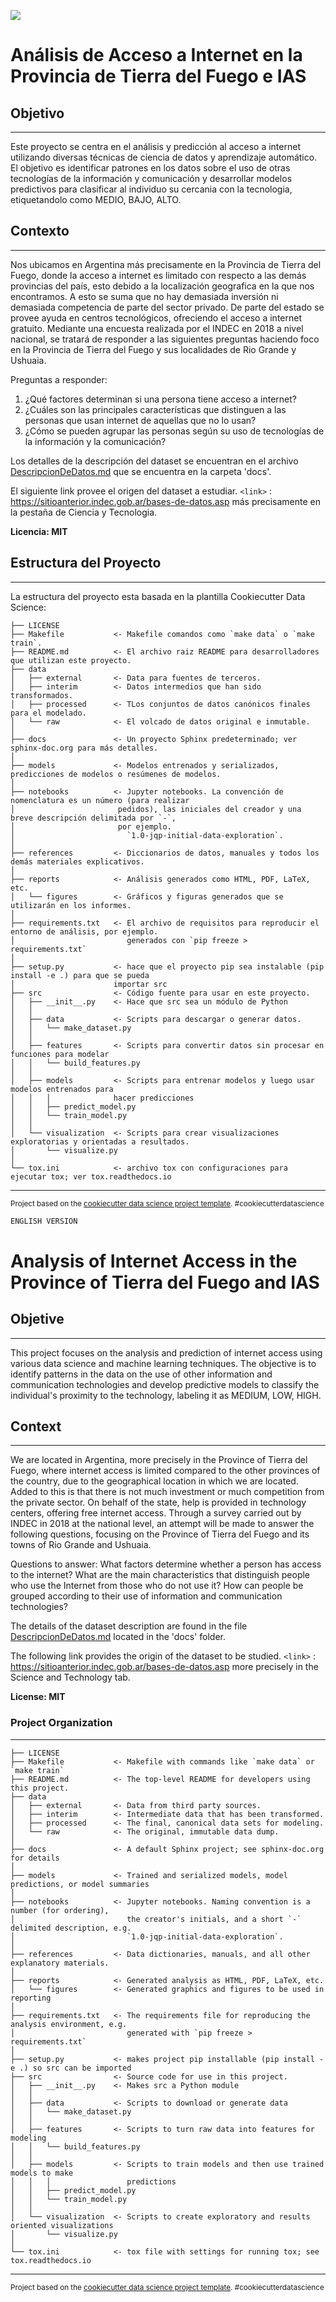 ![](https://github.com/ziodoxe/acceso_a_internet/blob/main/reports/figures/banner_politecnico_malvinas.jpg)

# Análisis de Acceso a Internet en la Provincia de Tierra del Fuego e IAS

## Objetivo
-------------

Este proyecto se centra en el análisis y predicción al acceso a internet utilizando diversas técnicas de ciencia de datos y aprendizaje automático. El objetivo es identificar patrones en los datos sobre el uso de otras tecnologías de la información y comunicación y desarrollar modelos predictivos para clasificar al individuo su cercania con la tecnologia, etiquetandolo como MEDIO, BAJO, ALTO.


## Contexto
-------------

Nos ubicamos en Argentina más precisamente en la Provincia de Tierra del Fuego, donde la acceso a internet es limitado con respecto a las demás provincias del país, esto debido a la localización geografica en la que nos encontramos. A esto se suma que no hay demasiada inversión ni demasiada competencia de parte del sector privado. De parte del estado se provee ayuda en centros tecnológicos, ofreciendo el acceso a internet gratuito.
Mediante una encuesta realizada por el INDEC en 2018 a nivel nacional, se tratará de responder a las siguientes preguntas haciendo foco en la Provincia de Tierra del Fuego y sus localidades de Rio Grande y Ushuaia.

Preguntas a responder:
1) ¿Qué factores determinan si una persona tiene acceso a internet?
2) ¿Cuáles son las principales características que distinguen a las personas que usan internet de aquellas que no lo usan?
3) ¿Cómo se pueden agrupar las personas según su uso de tecnologías de la información y la comunicación?


Los detalles de la descripción del dataset se encuentran en el archivo [DescripcionDeDatos.md](https://github.com/ziodoxe/acceso_a_internet/blob/main/docs/DescripcionDeDatos.md) que se encuentra en la carpeta 'docs'.

El siguiente link provee el origen del dataset a estudiar.
`<link>` : <https://sitioanterior.indec.gob.ar/bases-de-datos.asp> más precisamente en la pestaña de Ciencia y Tecnologia.

**Licencia: MIT**

## Estructura del Proyecto
-------------

La estructura del proyecto esta basada en la plantilla Cookiecutter Data Science:



    ├── LICENSE
    ├── Makefile           <- Makefile comandos como `make data` o `make train`.
    ├── README.md          <- El archivo raiz README para desarrolladores que utilizan este proyecto.
    ├── data
    │   ├── external       <- Data para fuentes de terceros.
    │   ├── interim        <- Datos intermedios que han sido transformados.
    │   ├── processed      <- TLos conjuntos de datos canónicos finales para el modelado.
    │   └── raw            <- El volcado de datos original e inmutable.
    │
    ├── docs               <- Un proyecto Sphinx predeterminado; ver sphinx-doc.org para más detalles.
    │
    ├── models             <- Modelos entrenados y serializados, predicciones de modelos o resúmenes de modelos.
    │
    ├── notebooks          <- Jupyter notebooks. La convención de nomenclatura es un número (para realizar 
    │                       pedidos), las iniciales del creador y una breve descripción delimitada por `-`, 
    │                       por ejemplo.
    │                         `1.0-jqp-initial-data-exploration`.
    │
    ├── references         <- Diccionarios de datos, manuales y todos los demás materiales explicativos.
    │
    ├── reports            <- Análisis generados como HTML, PDF, LaTeX, etc.
    │   └── figures        <- Gráficos y figuras generados que se utilizarán en los informes.
    │
    ├── requirements.txt   <- El archivo de requisitos para reproducir el entorno de análisis, por ejemplo.
    │                         generados con `pip freeze > requirements.txt`
    │
    ├── setup.py           <- hace que el proyecto pip sea instalable (pip install -e .) para que se pueda 
    │                      importar src
    ├── src                <- Código fuente para usar en este proyecto.
    │   ├── __init__.py    <- Hace que src sea un módulo de Python
    │   │
    │   ├── data           <- Scripts para descargar o generar datos.
    │   │   └── make_dataset.py
    │   │
    │   ├── features       <- Scripts para convertir datos sin procesar en funciones para modelar
    │   │   └── build_features.py
    │   │
    │   ├── models         <- Scripts para entrenar modelos y luego usar modelos entrenados para 
    │   │   │              hacer predicciones
    │   │   ├── predict_model.py
    │   │   └── train_model.py
    │   │
    │   └── visualization  <- Scripts para crear visualizaciones exploratorias y orientadas a resultados.
    │       └── visualize.py
    │
    └── tox.ini            <- archivo tox con configuraciones para ejecutar tox; ver tox.readthedocs.io


--------

<p><small>Project based on the <a target="_blank" href="https://drivendata.github.io/cookiecutter-data-science/">cookiecutter data science project template</a>. #cookiecutterdatascience</small></p>


```sh
ENGLISH VERSION
```
# Analysis of Internet Access in the Province of Tierra del Fuego and IAS

## Objetive
-------------
This project focuses on the analysis and prediction of internet access using various data science and machine learning techniques. The objective is to identify patterns in the data on the use of other information and communication technologies and develop predictive models to classify the individual's proximity to the technology, labeling it as MEDIUM, LOW, HIGH.

## Context
-------------
We are located in Argentina, more precisely in the Province of Tierra del Fuego, where internet access is limited compared to the other provinces of the country, due to the geographical location in which we are located. Added to this is that there is not much investment or much competition from the private sector. On behalf of the state, help is provided in technology centers, offering free internet access.
Through a survey carried out by INDEC in 2018 at the national level, an attempt will be made to answer the following questions, focusing on the Province of Tierra del Fuego and its towns of Rio Grande and Ushuaia.

Questions to answer:
What factors determine whether a person has access to the internet?
What are the main characteristics that distinguish people who use the Internet from those who do not use it?
How can people be grouped according to their use of information and communication technologies?

The details of the dataset description are found in the file [DescripcionDeDatos.md](https://github.com/ziodoxe/acceso_a_internet/blob/main/docs/DescripcionDeDatos.md) located in the 'docs' folder.

The following link provides the origin of the dataset to be studied. `<link>` : <https://sitioanterior.indec.gob.ar/bases-de-datos.asp> more precisely in the Science and Technology tab.

**License: MIT**

### Project Organization
-------------


    ├── LICENSE
    ├── Makefile           <- Makefile with commands like `make data` or `make train`
    ├── README.md          <- The top-level README for developers using this project.
    ├── data
    │   ├── external       <- Data from third party sources.
    │   ├── interim        <- Intermediate data that has been transformed.
    │   ├── processed      <- The final, canonical data sets for modeling.
    │   └── raw            <- The original, immutable data dump.
    │
    ├── docs               <- A default Sphinx project; see sphinx-doc.org for details
    │
    ├── models             <- Trained and serialized models, model predictions, or model summaries
    │
    ├── notebooks          <- Jupyter notebooks. Naming convention is a number (for ordering),
    │                         the creator's initials, and a short `-` delimited description, e.g.
    │                         `1.0-jqp-initial-data-exploration`.
    │
    ├── references         <- Data dictionaries, manuals, and all other explanatory materials.
    │
    ├── reports            <- Generated analysis as HTML, PDF, LaTeX, etc.
    │   └── figures        <- Generated graphics and figures to be used in reporting
    │
    ├── requirements.txt   <- The requirements file for reproducing the analysis environment, e.g.
    │                         generated with `pip freeze > requirements.txt`
    │
    ├── setup.py           <- makes project pip installable (pip install -e .) so src can be imported
    ├── src                <- Source code for use in this project.
    │   ├── __init__.py    <- Makes src a Python module
    │   │
    │   ├── data           <- Scripts to download or generate data
    │   │   └── make_dataset.py
    │   │
    │   ├── features       <- Scripts to turn raw data into features for modeling
    │   │   └── build_features.py
    │   │
    │   ├── models         <- Scripts to train models and then use trained models to make
    │   │   │                 predictions
    │   │   ├── predict_model.py
    │   │   └── train_model.py
    │   │
    │   └── visualization  <- Scripts to create exploratory and results oriented visualizations
    │       └── visualize.py
    │
    └── tox.ini            <- tox file with settings for running tox; see tox.readthedocs.io


--------

<p><small>Project based on the <a target="_blank" href="https://drivendata.github.io/cookiecutter-data-science/">cookiecutter data science project template</a>. #cookiecutterdatascience</small></p>
